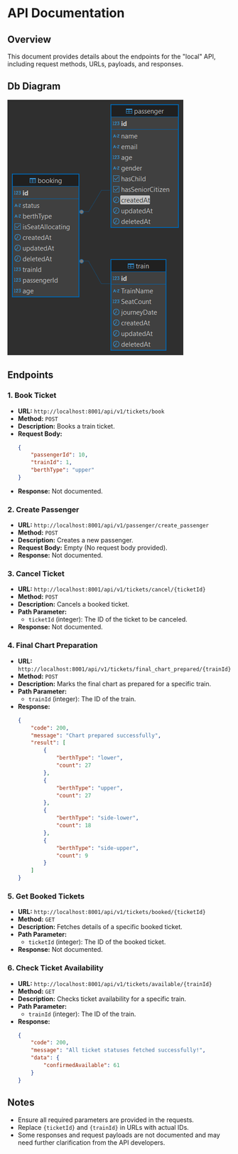 # API Documentation

## Overview
This document provides details about the endpoints for the "local" API, including request methods, URLs, payloads, and responses.
## Db Diagram

![Alt Text](/Railway_system.png)

## Endpoints

### 1. Book Ticket
- **URL:** `http://localhost:8001/api/v1/tickets/book`
- **Method:** `POST`
- **Description:** Books a train ticket.
- **Request Body:**
  ```json
  {
      "passengerId": 10,
      "trainId": 1,
      "berthType": "upper"
  }
  ```
- **Response:**
  Not documented.

### 2. Create Passenger
- **URL:** `http://localhost:8001/api/v1/passenger/create_passenger`
- **Method:** `POST`
- **Description:** Creates a new passenger.
- **Request Body:**
  Empty (No request body provided).
- **Response:**
  Not documented.

### 3. Cancel Ticket
- **URL:** `http://localhost:8001/api/v1/tickets/cancel/{ticketId}`
- **Method:** `POST`
- **Description:** Cancels a booked ticket.
- **Path Parameter:**
  - `ticketId` (integer): The ID of the ticket to be canceled.
- **Response:**
  Not documented.

### 4. Final Chart Preparation
- **URL:** `http://localhost:8001/api/v1/tickets/final_chart_prepared/{trainId}`
- **Method:** `POST`
- **Description:** Marks the final chart as prepared for a specific train.
- **Path Parameter:**
  - `trainId` (integer): The ID of the train.
- **Response:**
  ```json
  {
      "code": 200,
      "message": "Chart prepared successfully",
      "result": [
          {
              "berthType": "lower",
              "count": 27
          },
          {
              "berthType": "upper",
              "count": 27
          },
          {
              "berthType": "side-lower",
              "count": 18
          },
          {
              "berthType": "side-upper",
              "count": 9
          }
      ]
  }
  ```

### 5. Get Booked Tickets
- **URL:** `http://localhost:8001/api/v1/tickets/booked/{ticketId}`
- **Method:** `GET`
- **Description:** Fetches details of a specific booked ticket.
- **Path Parameter:**
  - `ticketId` (integer): The ID of the booked ticket.
- **Response:**
  Not documented.

### 6. Check Ticket Availability
- **URL:** `http://localhost:8001/api/v1/tickets/available/{trainId}`
- **Method:** `GET`
- **Description:** Checks ticket availability for a specific train.
- **Path Parameter:**
  - `trainId` (integer): The ID of the train.
- **Response:**
  ```json
  {
      "code": 200,
      "message": "All ticket statuses fetched successfully!",
      "data": {
          "confirmedAvailable": 61
      }
  }
  ```

## Notes
- Ensure all required parameters are provided in the requests.
- Replace `{ticketId}` and `{trainId}` in URLs with actual IDs.
- Some responses and request payloads are not documented and may need further clarification from the API developers.

